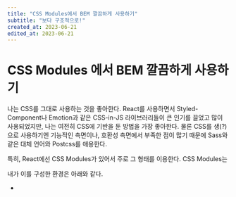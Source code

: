 ```yaml
---
title: "CSS Modules에서 BEM 깔끔하게 사용하기"
subtitle: "보다 구조적으로!"
created_at: 2023-06-21
edited_at: 2023-06-21
---
```


# CSS Modules 에서 BEM 깔끔하게 사용하기

나는 CSS를 그대로 사용하는 것을 좋아한다. React를 사용하면서 Styled-Component나 Emotion과 같은 CSS-in-JS 라이브러리들이 큰 인기를 끌었고 많이 사용되었지만, 나는 여전히 CSS에 기반을 둔 방법을 가장 좋아한다. 물론 CSS를 생(?)으로 사용하기엔 기능적인 측면이나, 호환성 측면에서 부족한 점이 많기 때문에 Sass와 같은 대체 언어와 Postcss를 애용한다.

특히, React에선 CSS Modules가 있어서 주로 그 형태를 이용한다. CSS Modules는 





내가 이를 구성한 환경은 아래와 같다.

- 






























































